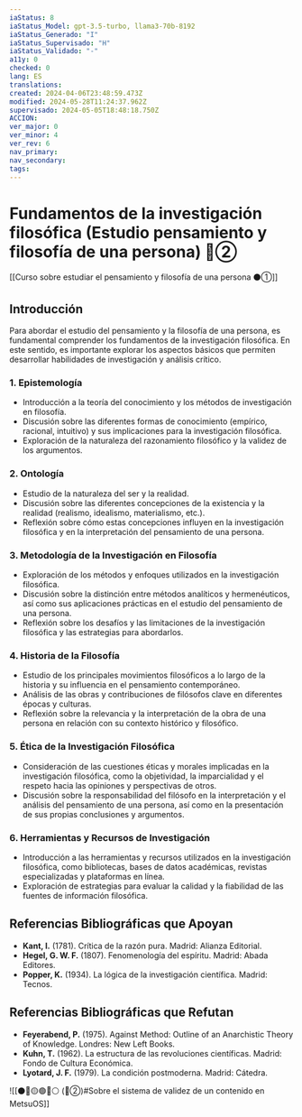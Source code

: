 ```yaml
---
iaStatus: 8
iaStatus_Model: gpt-3.5-turbo, llama3-70b-8192
iaStatus_Generado: "I"
iaStatus_Supervisado: "H"
iaStatus_Validado: "-"
a11y: 0
checked: 0
lang: ES
translations: 
created: 2024-04-06T23:48:59.473Z
modified: 2024-05-28T11:24:37.962Z
supervisado: 2024-05-05T18:48:18.750Z
ACCION: 
ver_major: 0
ver_minor: 4
ver_rev: 6
nav_primary: 
nav_secondary: 
tags:
---
```

# Fundamentos de la investigación filosófica (Estudio pensamiento y filosofía de una persona) 🔴②

[[Curso sobre estudiar el pensamiento y filosofía de una persona ⚫①]]

## Introducción

Para abordar el estudio del pensamiento y la filosofía de una persona, es fundamental comprender los fundamentos de la investigación filosófica. En este sentido, es importante explorar los aspectos básicos que permiten desarrollar habilidades de investigación y análisis crítico.

### 1. **Epistemología**

* Introducción a la teoría del conocimiento y los métodos de investigación en filosofía.
* Discusión sobre las diferentes formas de conocimiento (empírico, racional, intuitivo) y sus implicaciones para la investigación filosófica.
* Exploración de la naturaleza del razonamiento filosófico y la validez de los argumentos.

### 2. **Ontología**

* Estudio de la naturaleza del ser y la realidad.
* Discusión sobre las diferentes concepciones de la existencia y la realidad (realismo, idealismo, materialismo, etc.).
* Reflexión sobre cómo estas concepciones influyen en la investigación filosófica y en la interpretación del pensamiento de una persona.

### 3. **Metodología de la Investigación en Filosofía**

* Exploración de los métodos y enfoques utilizados en la investigación filosófica.
* Discusión sobre la distinción entre métodos analíticos y hermenéuticos, así como sus aplicaciones prácticas en el estudio del pensamiento de una persona.
* Reflexión sobre los desafíos y las limitaciones de la investigación filosófica y las estrategias para abordarlos.

### 4. **Historia de la Filosofía**

* Estudio de los principales movimientos filosóficos a lo largo de la historia y su influencia en el pensamiento contemporáneo.
* Análisis de las obras y contribuciones de filósofos clave en diferentes épocas y culturas.
* Reflexión sobre la relevancia y la interpretación de la obra de una persona en relación con su contexto histórico y filosófico.

### 5. **Ética de la Investigación Filosófica**

* Consideración de las cuestiones éticas y morales implicadas en la investigación filosófica, como la objetividad, la imparcialidad y el respeto hacia las opiniones y perspectivas de otros.
* Discusión sobre la responsabilidad del filósofo en la interpretación y el análisis del pensamiento de una persona, así como en la presentación de sus propias conclusiones y argumentos.

### 6. **Herramientas y Recursos de Investigación**

* Introducción a las herramientas y recursos utilizados en la investigación filosófica, como bibliotecas, bases de datos académicas, revistas especializadas y plataformas en línea.
* Exploración de estrategias para evaluar la calidad y la fiabilidad de las fuentes de información filosófica.

## Referencias Bibliográficas que Apoyan

* **Kant, I.** (1781). Crítica de la razón pura. Madrid: Alianza Editorial.
* **Hegel, G. W. F.** (1807). Fenomenología del espíritu. Madrid: Abada Editores.
* **Popper, K.** (1934). La lógica de la investigación científica. Madrid: Tecnos.

## Referencias Bibliográficas que Refutan

* **Feyerabend, P.** (1975). Against Method: Outline of an Anarchistic Theory of Knowledge. Londres: New Left Books.
* **Kuhn, T.** (1962). La estructura de las revoluciones científicas. Madrid: Fondo de Cultura Económica.
* **Lyotard, J. F.** (1979). La condición postmoderna. Madrid: Cátedra.

![[⚫🔴🟡🟢🔵⚪ (🔴②)#Sobre el sistema de validez de un contenido en MetsuOS]]